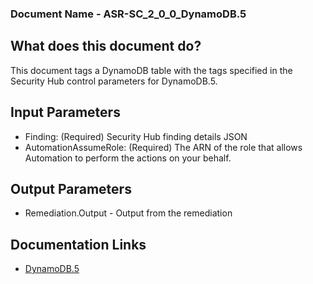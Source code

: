 ### Document Name - ASR-SC_2_0_0_DynamoDB.5

## What does this document do?
This document tags a DynamoDB table with the tags specified in the Security Hub control parameters for DynamoDB.5.

## Input Parameters
* Finding: (Required) Security Hub finding details JSON
* AutomationAssumeRole: (Required) The ARN of the role that allows Automation to perform the actions on your behalf.

## Output Parameters
* Remediation.Output - Output from the remediation

## Documentation Links
* [DynamoDB.5](https://docs.aws.amazon.com/securityhub/latest/userguide/dynamodb-controls.html#dynamodb-5)